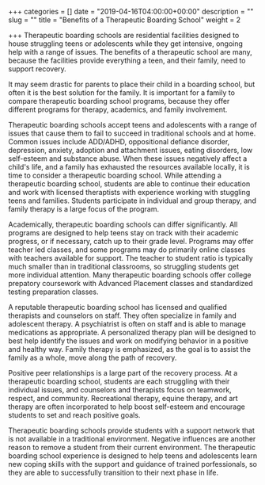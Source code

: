 +++
categories = []
date = "2019-04-16T04:00:00+00:00"
description = ""
slug = ""
title = "Benefits of a Therapeutic Boarding School"
weight = 2

+++
Therapeutic boarding schools are residential facilities designed to house struggling teens or adolescents while they get intensive, ongoing help with a range of issues. The benefits of a therapeutic school are many, because the facilities provide everything a teen, and their family, need to support recovery.

It may seem drastic for parents to place their child in a boarding school, but often it is the best solution for the family. It is important for a family to compare therapeutic boarding school programs, because they offer different programs for therapy, academics, and family involvement.

Therapeutic boarding schools accept teens and adolescents with a range of issues that cause them to fail to succeed in traditional schools and at home. Common issues include ADD/ADHD, oppositional defiance disorder, depression, anxiety, adoption and attachment issues, eating disorders, low self-esteem and substance abuse. When these issues negatively affect a child's life, and a family has exhausted the resources available locally, it is time to consider a therapeutic boarding school. While attending a therapeutic boarding school, students are able to continue their education and work with licensed theraptists with experience working with stuggling teens and families. Students participate in individual and group therapy, and family therapy is a large focus of the program.

Academically, therapeutic boarding schools can differ significantly. All programs are designed to help teens stay on track with their academic progress, or if necessary, catch up to their grade level. Programs may offer teacher led classes, and some programs may do primarily online classes with teachers available for support. The teacher to student ratio is typically much smaller than in traditional classrooms, so struggling students get more individual attention. Many therapeutic boarding schools offer college prepatory coursework with Advanced Placement classes and standardized testing preparation classes.

A reputable therapeutic boarding school has licensed and qualified therapists and counselors on staff. They often specialize in family and adolescent therapy. A psychiatrist is often on staff and is able to manage medications as appropriate. A personalized therapy plan will be designed to best help identify the issues and work on modifying behavior in a positive and healthy way. Family therapy is emphasized, as the goal is to assist the family as a whole, move along the path of recovery.

Positive peer relationships is a large part of the recovery process. At a therapeutic boarding school, students are each struggling with their individual issues, and counselors and therapists focus on teamwork, respect, and community. Recreational therapy, equine therapy, and art therapy are often incorporated to help boost self-esteem and encourage students to set and reach positive goals.

Therapeutic boarding schools provide students with a support network that is not available in a traditional environment. Negative influences are another reason to remove a student from their current environment. The therapeutic boarding school experience is designed to help teens and adolescents learn new coping skills with the support and guidance of trained porfessionals, so they are able to successfully transition to their next phase in life.